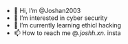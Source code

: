 - 👋 Hi, I’m @Joshan2003
- 👀 I’m interested in cyber security
- 🌱 I’m currently learning ethicl hacking
- 📫 How to reach me @_.joshh.xn._ insta

<!---
Joshan2003/Joshan2003 is a ✨ special ✨ repository because its `README.md` (this file) appears on your GitHub profile.
You can click the Preview link to take a look at your changes.
--->
